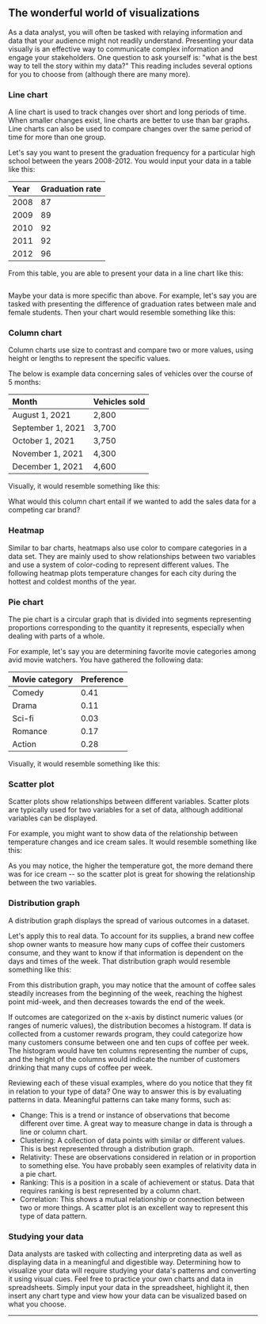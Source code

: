 The wonderful world of visualizations
-------------------------------------

As a data analyst, you will often be tasked with relaying information and data that your audience might not readily understand. Presenting your data visually is an effective way to communicate complex information and engage your stakeholders. One question to ask yourself is: "what is the best way to tell the story within my data?" This reading includes several options for you to choose from (although there are many more).

### Line chart

A line chart is used to track changes over short and long periods of time. When smaller changes exist, line charts are better to use than bar graphs. Line charts can also be used to compare changes over the same period of time for more than one group.

Let's say you want to present the graduation frequency for a particular high school between the years 2008-2012. You would input your data in a table like this:

| Year | Graduation rate |
| :-- | :-- |
| 2008 | 87 |
| 2009 | 89 |
| 2010 | 92 |
| 2011 | 92 |
| 2012 | 96 |

From this table, you are able to present your data in a line chart like this:

![]()


Maybe your data is more specific than above. For example, let's say you are tasked with presenting the difference of graduation rates between male and female students. Then your chart would resemble something like this:



### Column chart

Column charts use size to contrast and compare two or more values, using height or lengths to represent the specific values.

The below is example data concerning sales of vehicles over the course of 5 months:

| Month | Vehicles sold |
| :-- | :-- |
| August 1, 2021 | 2,800 |
| September 1, 2021 | 3,700 |
| October 1, 2021 | 3,750 |
| November 1, 2021 | 4,300 |
| December 1, 2021 | 4,600 |

Visually, it would resemble something like this:



What would this column chart entail if we wanted to add the sales data for a competing car brand?



### Heatmap

Similar to bar charts, heatmaps also use color to compare categories in a data set. They are mainly used to show relationships between two variables and use a system of color-coding to represent different values. The following heatmap plots temperature changes for each city during the hottest and coldest months of the year.



### Pie chart

The pie chart is a circular graph that is divided into segments representing proportions corresponding to the quantity it represents, especially when dealing with parts of a whole.

For example, let's say you are determining favorite movie categories among avid movie watchers. You have gathered the following data:

| Movie category | Preference |
| :-- | :-- |
| Comedy | 0.41 |
| Drama | 0.11 |
| Sci-fi | 0.03 |
| Romance | 0.17 |
| Action | 0.28 |

Visually, it would resemble something like this:



### Scatter plot

Scatter plots show relationships between different variables. Scatter plots are typically used for two variables for a set of data, although additional variables can be displayed.

For example, you might want to show data of the relationship between temperature changes and ice cream sales. It would resemble something like this:



As you may notice, the higher the temperature got, the more demand there was for ice cream -- so the scatter plot is great for showing the relationship between the two variables.

### Distribution graph

A distribution graph displays the spread of various outcomes in a dataset.

Let's apply this to real data. To account for its supplies, a brand new coffee shop owner wants to measure how many cups of coffee their customers consume, and they want to know if that information is dependent on the days and times of the week. That distribution graph would resemble something like this:



From this distribution graph, you may notice that the amount of coffee sales steadily increases from the beginning of the week, reaching the highest point mid-week, and then decreases towards the end of the week.

If outcomes are categorized on the x-axis by distinct numeric values (or ranges of numeric values), the distribution becomes a histogram. If data is collected from a customer rewards program, they could categorize how many customers consume between one and ten cups of coffee per week. The histogram would have ten columns representing the number of cups, and the height of the columns would indicate the number of customers drinking that many cups of coffee per week.

Reviewing each of these visual examples, where do you notice that they fit in relation to your type of data? One way to answer this is by evaluating patterns in data. Meaningful patterns can take many forms, such as:

-   Change: This is a trend or instance of observations that become different over time. A great way to measure change in data is through a line or column chart.
-   Clustering: A collection of data points with similar or different values. This is best represented through a distribution graph.
-   Relativity: These are observations considered in relation or in proportion to something else. You have probably seen examples of relativity data in a pie chart.
-   Ranking: This is a position in a scale of achievement or status. Data that requires ranking is best represented by a column chart.
-   Correlation: This shows a mutual relationship or connection between two or more things. A scatter plot is an excellent way to represent this type of data pattern.

### Studying your data

Data analysts are tasked with collecting and interpreting data as well as displaying data in a meaningful and digestible way. Determining how to visualize your data will require studying your data's patterns and converting it using visual cues. Feel free to practice your own charts and data in spreadsheets. Simply input your data in the spreadsheet, highlight it, then insert any chart type and view how your data can be visualized based on what you choose.


-------------------------------------------------------------------------------------------------------------------------------------------------------